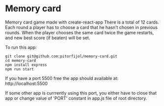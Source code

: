 # Memory card 

Memory card game made with create-react-app
There is a total of 12 cards. Each round a player has to choose a card that he hasn't chosen in previous rounds.
When the player chooses the same card twice the game restarts, and new best score (if beaten) will be set.


To run this app:

~~~ 
git clone git@github.com:pitorfijol/memory-card.git
cd memory-card
npm install express
npm run start
~~~

If you have a port 5500 free the app should available at:
http://localhost:5500

If some other app is currrently using this port, you either have to close that app or change value 
of 'PORT' constant in app.js file of root directory.
